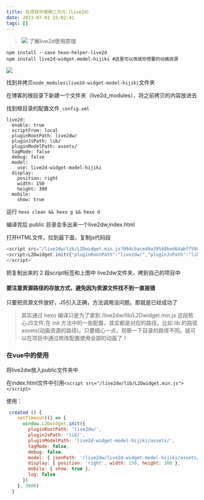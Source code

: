 ```yaml
---
title: 在项目中使用二次元（live2d）
date: 2021-07-01 15:02:41
tags: []
---
```

<blockquote class="blockquote-center">
<image src="https://imgconvert.csdnimg.cn/aHR0cDovL3d3MS5zaW5haW1nLmNuL2xhcmdlLzk4YjQzNTJhZ3kxZzI5NGVocG96aWoyMDVhMDVuZ2xrLmpwZw?x-oss-process=image/format,png"></image>
了解live2d使用原理
</blockquote>

<!-- more -->



```shell
npm install --save hexo-helper-live2d
npm install live2d-widget-model-hijiki #这里可以改成你想要的动画资源

```
![](https://imgconvert.csdnimg.cn/aHR0cDovL3d3MS5zaW5haW1nLmNuL2xhcmdlLzk4YjQzNTJhZ3kxZzI5NThmMGd5cGoyMGloMGhpYWFuLmpwZw?x-oss-process=image/format,png)

找到并拷贝`node_modules\live2d-widget-model-hijiki`文件夹

在博客的根目录下新建一个文件夹（live2d_modules），将之前拷贝的内容放进去

找到根目录的配置文件`_config.xml`
```
live2d:
  enable: true
  scriptFrom: local
  pluginRootPath: live2dw/
  pluginJsPath: lib/
  pluginModelPath: assets/
  tagMode: false
  debug: false
  model:
    use: live2d-widget-model-hijiki
  display:
    position: right
    width: 150
    height: 300
  mobile:
    show: true
```

运行 `hexo clean && hexo g && hexo d`


 编译完后 public 目录会多出来一个live2dw,index.html

 打开HTML文件，拉到最下面，复制js代码段

```javascript
<script src="/live2dw/lib/L2Dwidget.min.js?094cbace49a39548bed64abff5988b05"></script>
<script>L2Dwidget.init({"pluginRootPath":"live2dw/","pluginJsPath":"lib/","pluginModelPath":"assets/","tagMode":false,"debug":false,"model":{"jsonPath":"/live2dw/assets/live2d-widget-model-hijiki.model.json"},"display":{"position":"right","width":150,"height":300},"mobile":{"show":true},"log":false});
</script>
```

把复制出来的 2 段script标签和上图中 live2dw文件夹，拷到自己的项目中

#### 要注意资源路径的存放方式，避免因为资源文件找不到一直报错

只要把资源文件放好，JS引入正确，方法调用没问题。那就是已经成功了

>其实通过 hexo 编译只是为了拿到 /live2dw/lib/L2Dwidget.min.js 这段核心JS文件,在 init 方法中的一些配置，其实都是对应的路径。比如 lib 的路径 assets(动画资源的路径)。只要细心一点，观察一下目录的路径不同。就可以在项目中通过修改配置使用全部的动画了！

### 在vue中的使用

将live2dw放入public文件夹中

在index.html文件中引用`<script src="/live2dw/lib/L2Dwidget.min.js"></script>`

使用：
```js
 created () {
    setTimeout(() => {
      window.L2Dwidget.init({
        pluginRootPath: 'live2dw/',
        pluginJsPath: 'lib/',
        pluginModelPath: 'live2d-widget-model-hijiki/assets/',
        tagMode: false,
        debug: false,
        model: { jsonPath: '/live2dw/live2d-widget-model-hijiki/assets/hijiki.model.json' },
        display: { position: 'right', width: 150, height: 300 },
        mobile: { show: true },
        log: false
      })
    }, 3000)
  }
```



